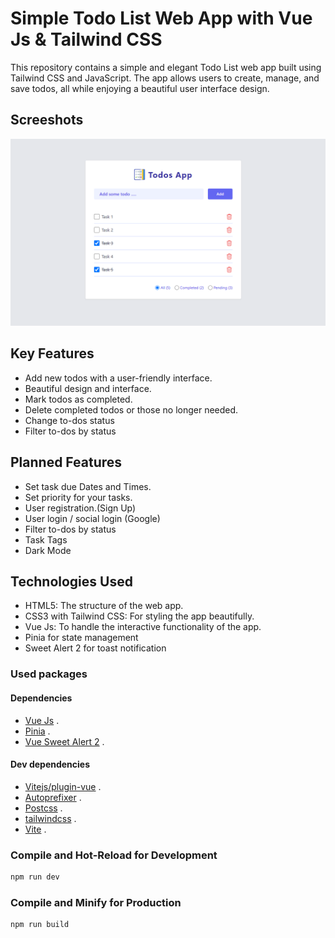# Simple Todo List Web App with Vue Js & Tailwind CSS

This repository contains a simple and elegant Todo List web app built using Tailwind CSS and JavaScript. The app allows users to create, manage, and save todos, all while enjoying a beautiful user interface design.

## Screeshots
<img src="src/assets/images/TodosApp.png"/>

## Key Features
* Add new todos with a user-friendly interface.
* Beautiful design and interface.
* Mark todos as completed.
* Delete completed todos or those no longer needed.
* Change to-dos status
* Filter to-dos by status

## Planned Features
* Set task due Dates and Times.
* Set priority for your tasks.
* User registration.(Sign Up)
* User login / social login (Google)
* Filter to-dos by status
* Task Tags
* Dark Mode

## Technologies Used
* HTML5: The structure of the web app.
* CSS3 with Tailwind CSS: For styling the app beautifully.
* Vue Js: To handle the interactive functionality of the app.
* Pinia for state management
* Sweet Alert 2 for toast notification

### Used packages

#### Dependencies
- [Vue Js](https://vuejs.org/) .
- [Pinia](https://pinia.vuejs.org/) .
- [Vue Sweet Alert 2](https://github.com/avil13/vue-sweetalert2) .

#### Dev dependencies
- [Vitejs/plugin-vue](https://vitejs.dev/guide/using-plugins.html#using-plugins) .
- [Autoprefixer](https://tailwindcss.com/docs/guides/vite#vue) .
- [Postcss](https://tailwindcss.com/docs/guides/vite#vue) .
- [tailwindcss](https://tailwindcss.com/docs/guides/vite#vue) .
- [Vite](https://vitejs.dev/) .
### Compile and Hot-Reload for Development

```sh
npm run dev
```

### Compile and Minify for Production

```sh
npm run build
```
